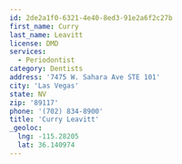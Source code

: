 ```yaml
---
id: 2de2a1f0-6321-4e40-8ed3-91e2a6f2c27b
first_name: Curry
last_name: Leavitt
license: DMD
services:
  - Periodontist
category: Dentists
address: '7475 W. Sahara Ave STE 101'
city: 'Las Vegas'
state: NV
zip: '89117'
phone: '(702) 834-8900'
title: 'Curry Leavitt'
_geoloc:
  lng: -115.28205
  lat: 36.140974
---
```

